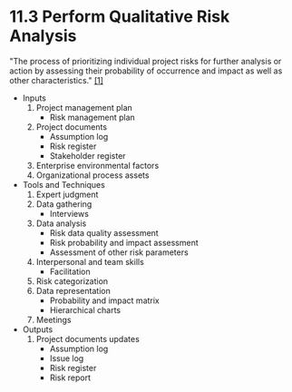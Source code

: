 # 11.3 Perform Qualitative Risk Analysis

"The process of prioritizing individual project risks for further analysis or
action by assessing their probability of occurrence and impact as well as other
characteristics." [[1]](../home.md#references)

- Inputs
  1. Project management plan
     - Risk management plan
  2. Project documents
     - Assumption log
     - Risk register
     - Stakeholder register
  3. Enterprise environmental factors
  4. Organizational process assets
- Tools and Techniques
  1. Expert judgment
  2. Data gathering
     - Interviews
  3. Data analysis
     - Risk data quality assessment
     - Risk probability and impact assessment
     - Assessment of other risk parameters
  4. Interpersonal and team skills
     - Facilitation
  5. Risk categorization
  6. Data representation
     - Probability and impact matrix
     - Hierarchical charts
  7. Meetings
- Outputs
  1. Project documents updates
     - Assumption log
     - Issue log
     - Risk register
     - Risk report
